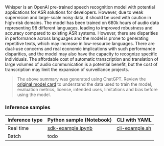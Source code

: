 Whisper is an OpenAI pre-trained speech recognition model with potential applications for ASR solutions for developers. However, due to weak supervision and large-scale noisy data, it should be used with caution in high-risk domains. The model has been trained on 680k hours of audio data representing 98 different languages, leading to improved robustness and accuracy compared to existing ASR systems. However, there are disparities in performance across languages and the model is prone to generating repetitive texts, which may increase in low-resource languages. There are dual-use concerns and real economic implications with such performance disparities, and the model may also have the capacity to recognize specific individuals. The affordable cost of automatic transcription and translation of large volumes of audio communication is a potential benefit, but the cost of transcription may limit the expansion of surveillance projects.

> The above summary was generated using ChatGPT. Review the [original model card](https://huggingface.co/openai/whisper-large) to understand the data used to train the model, evaluation metrics, license, intended uses, limitations and bias before using the model.

### Inference samples

Inference type|Python sample (Notebook)|CLI with YAML
|--|--|--|
Real time|[sdk-example.ipynb](https://aka.ms/azureml-infer-sdk)|[cli-example.sh](https://aka.ms/azureml-infer-cli)
Batch | todo
